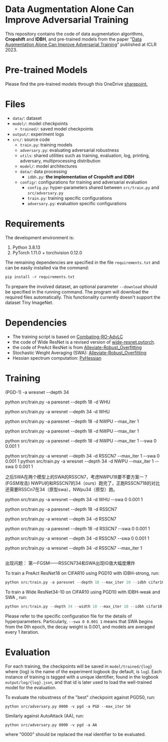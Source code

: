 # Data Augmentation Alone Can Improve Adversarial Training
This repository contains the code of data augmentation algorithms, **Cropshift** and **IDBH**, and pre-trained models from the paper "[Data Augmentation Alone Can Improve Adversarial Training](https://openreview.net/forum?id=y4uc4NtTWaq)" published at ICLR 2023.

# Pre-trained Models

Please find the pre-trained models through this OneDrive [sharepoint.](https://emckclac-my.sharepoint.com/:f:/g/personal/k19010102_kcl_ac_uk/EnVH6skz4q1FoamAcrPRkdgBpNEDkpL9cSIgttJDjKs1AQ)

# Files

* `data/`: dataset
* `model/`: model checkpoints
  * `trained/`: saved model checkpoints
* `output/`: experiment logs
* `src/`: source code
  * `train.py`: training models
  * `adversary.py`: evaluating adversarial robustness
  * `utils`: shared utilities such as training, evaluation, log, printing, adversary, multiprocessing distribution
  * `model/`: model architectures
  * `data/`: data processing
    * `idbh.py`: **the implementation of Cropshift and IDBH**
  * `config/`: configurations for training and adversarial evaluation
    * `config.py`: hyper-parameters shared between `src/train.py` and `src/adversary.py`
    * `train.py`: training specific configurations
    * `adversary.py`: evaluation specific configurations

# Requirements

The development environment is:

1. Python 3.8.13
2. PyTorch 1.11.0 + torchvision 0.12.0

The remaining dependencies are specified in the file `requirements.txt` and can be easily installed via the command:

```p
pip install -r requirements.txt
```

To prepare the involved dataset, an optional parameter `--download` should be specified in the running command. The program will download the required files automatically. This functionality currently doesn't support the dataset Tiny ImageNet.

# Dependencies

* The training script is based on [Combating-RO-AdvLC](https://github.com/TreeLLi/Combating-RO-AdvLC)
* the code of Wide ResNet is a revised version of [wide-resnet.pytorch](https://github.com/meliketoy/wide-resnet.pytorch).
* the code of PreAct ResNet is from [Alleviate-Robust_Overfitting](https://github.com/VITA-Group/Alleviate-Robust-Overfitting)
* Stochastic Weight Averaging (SWA): [Alleviate-Robust_Overfitting](https://github.com/VITA-Group/Alleviate-Robust-Overfitting)
* Hessian spectrum computation: [PyHessian](https://github.com/amirgholami/PyHessian)

# Training
(PGD-1)  -a wresnet --depth 34 

python src/train.py -a paresnet --depth 18 -d WHU

python src/train.py -a wresnet --depth 34 -d WHU

python src/train.py -a paresnet --depth 18 -d NWPU --max_iter 1

python src/train.py -a paresnet --depth 18 -d NWPU --max_iter 1

python src/train.py -a paresnet --depth 18 -d NWPU --max_iter 1 --swa 0 0.001 1

python src/train.py -a wresnet --depth 34 -d RSSCN7 --max_iter 1 --swa 0 0.001 1
python src/train.py -a wresnet --depth 34 -d NWPU --max_iter 1 --swa 0 0.001 1

之后SWA在两个模型上的SWA的RSSCN7，考虑NWPU18要不要方案一？
(FGSM攻击)
NWPU的和RSSCN7的34（ours）跑完了，正跑RSSCN718的对比
还需要RSSCn7在34（原型swa），NWpu34（原型）跑。


python src/train.py -a wresnet --depth 34 -d WHU --swa 0 0.001 1


python src/train.py -a paresnet --depth 18 -d RSSCN7

python src/train.py -a wresnet --depth 34 -d RSSCN7

python src/train.py -a paresnet --depth 18 -d RSSCN7 --swa 0 0.001 1

python src/train.py -a wresnet --depth 34 -d RSSCN7 --swa 0 0.001 1

python src/train.py -a wresnet --depth 34 -d RSSCN7 --max_iter 1

##
出现问题：
第一FGSM——RSSCN734和SWA出现IG值大幅度爆炸

To train a PreAct ResNet18 on CIFAR10 using PGD10 with IDBH-strong, run:

```python
python src/train.py -a paresnet --depth 18 --max_iter 10 --idbh cifar10-strong
```

To train a Wide ResNet34-10 on CIFAR10 using PGD10 with IDBH-weak and SWA , run:

```python
python src/train.py --depth 34 --width 10 --max_iter 10 --idbh cifar10-weak --swa 0 0.001 1
```

Please refer to the specific configuration file for the details of hyperparameters. Particularly, `--swa 0 0.001 1` means that SWA begins from the 0th epoch, the decay weight is 0.001, and models are averaged every 1 iteration.

# Evaluation

For each training, the checkpoints will be saved in `model/trained/{log}` where {log} is the name of the experiment logbook (by default, is `log`). Each instance of training is tagged with a unique identifier, found in the logbook `output/log/{log}.json`, and that id is later used to load the well-trained model for the evaluation.

To evaluate the robustness of the "best" checkpoint against PGD50, run:

```
python src/adversary.py 0000 -v pgd -a PGD --max_iter 50
```

Similarly against AutoAttack (AA), run:

```
python src/adversary.py 0000 -v pgd -a AA
```

where "0000" should be replaced the real identifier to be evaluated.